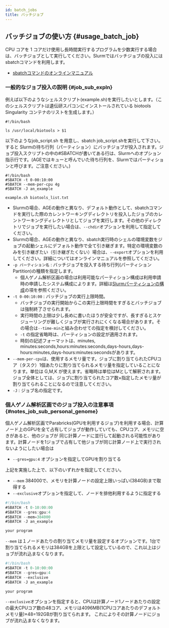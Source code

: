 ```yaml
---
id: batch_jobs
title: バッチジョブ
---
```



## バッチジョブの使い方 {#usage_batch_job}


CPU コアを 1 コアだけ使用し長時間実行するプログラムを少数実行する場合は、バッチジョブとして実行してください。Slurmではバッチジョブの投入にはsbatchコマンドを利用します。

- [sbatchコマンドのオンラインマニュアル](https://slurm.schedmd.com/sbatch.html)

### 一般的なジョブ投入の説明 {#job_sub_expln}

例えば以下のようなシェルスクリプト(example.sh)を実行したいとします。（このシェルスクリプトは遺伝研スパコンにインストールされている biotools Singularity コンテナのリストを生成します。）

```
#!/bin/bash

ls /usr/local/biotools > $1
```

以下のようなjob_script.sh を用意し、sbatch job_script.shを実行して下さい。 すると Slurmの待ち行列（パーティション）にバッチジョブが投入されます。ジョブ投入スクリプトの中の#SBATCHが書いてある行は、Slurmへのオプション指示行です。(AGEではキューと呼んでいた待ち行列を、Slurmではパーティションと呼びます。ご注意ください。)

```
#!/bin/bash
#SBATCH -t 0-00:10:00
#SBATCH --mem-per-cpu 4g
#SBATCH -J an_example

example.sh biotools_list.txt
```

- Slurmの場合、AGEの動作と異なり、デフォルト動作として、sbatchコマンドを実行した際のカレントワーキングディレクトリを投入したジョブのカレントワーキングディレクトリとしてジョブを実行します。その他のディレクトリでジョブを実行したい場合は、`--chdir`オプションを利用して指定してください。
- Slurmの場合、AGEの動作と異なり、sbatch実行時のシェルの環境変数をジョブの起動シェルにデフォルト動作で全て引き継ぎます。特定の環境変数のみを引き継ぎたい（引き継ぎたくない）場合は、`--export`オプションを利用してください。詳細についてはオンラインマニュアルを参照してください。
- `-p パーティション名` : バッチジョブを投入する待ち行列(パーティション Partition)の種類を指定します。
  - 個人ゲノム解析区画の場合は利用可能なパーティション構成は利用申請時の申請したシステム構成によります。詳細は[Slurmパーティションの構成](/guides/using_personal_genome_division/pg_slurm_partition/)の項を参照ください。
- `-t 0-00:10:00` : バッチジョブの実行上限時間。
  - バッチジョブの実行開始からこの実行上限時間をすぎるとバッチジョブは強制終了させられます。
  - 実行時間の上限は少し長めに書いたほうが安全ですが、長すぎるとスケジューリングが難しくジョブが実行されにくくなる場合があります。その場合は`--time-min`と組み合わせての指定を検討してください。
  - `-t` の指定省略時は、パーティションの設定が適用されます。
  - 時刻の記述フォーマットは、minutes, minutes:seconds,hours:minutes:seconds,days-hours,days-hours:minutes,days-hours:minutes:secondsがあります。
- `--mem-per-cpu`は、使用するメモリ量です。ジョブに割り当てられたCPUコア（タスク）1個あたりに割り当てられるメモリ量を指定していることになります。単位は G,M,K が使えます。省略時は単位はMとして解釈されます。ジョブ全体としては、ジョブに割り当てられたコア数×指定したメモリ量が割り当てられることになるので注意してください。
- `-J` : ジョブ名の指定です。



### 個人ゲノム解析区画でのジョブ投入の注意事項 {#notes_job_sub_personal_genome}
個人ゲノム解析区画でParabricks(GPUを利用するジョブ)を利用する場合、計算ノード上のGPUを全て占有してジョブが動作していても、CPUコア、メモリに空きがあると、他のジョブが
同じ計算ノードに並行して起動される可能性があります。計算ノードを1ジョブで占有して他ジョブが同じ計算ノード上で実行されないようにしたい場合は

- `--gres=gpu:4` オプションを指定してGPUを割り当てる 

上記を実施した上で、以下のいずれかを指定してください。

- `--mem` 384000で、メモリを計算ノードの設定上限いっぱい(384GB)まで取得する
- `--exclusive`オプションを指定して、ノードを排他利用するように指定する

```js
#!/bin/bash
#SBATCH -t 0-10:00:00
#SBATCH --gres:gpu:4
#SBATCH --mem=384000
#SBATCH -J an_example

your program
```
`--mem` は１ノードあたりの割り当てメモリ量を設定するオプションです。1台で割り当てられるメモリは384GBを上限として設定しているので、これ以上はジョブが流れ込まなくなります。
```js
#!/bin/bash
#SBATCH -t 0-10:00:00
#SBATCH --gres=gpu:4
#SBATCH --exclusive
#SBATCH -J an_example

your program
```
`--exclusive`オプションを指定すると、CPUは計算ノード1ノードあたりの設定の最大CPUコア数の48コア、メモリは4096MB(1CPUコアあたりのデフォルトメモリ量)×48=192GBが割り当てられます。
これによりその計算ノードにジョブが流れ込まなくなります。















